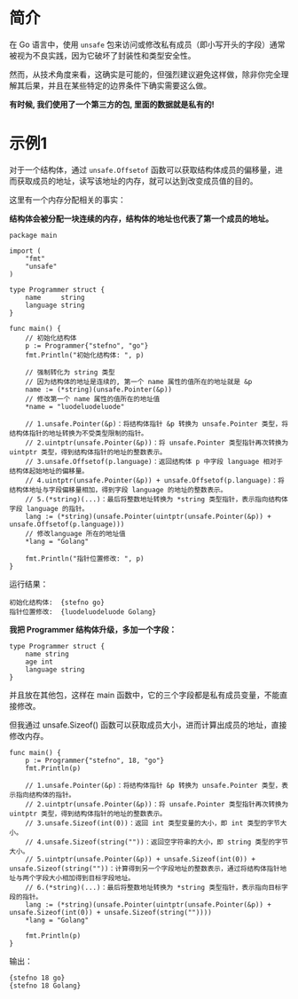 # 简介

在 Go 语言中，使用 `unsafe` 包来访问或修改私有成员（即小写开头的字段）通常被视为不良实践，因为它破坏了封装性和类型安全性。

然而，从技术角度来看，这确实是可能的，但强烈建议避免这样做，除非你完全理解其后果，并且在某些特定的边界条件下确实需要这么做。



**有时候, 我们使用了一个第三方的包, 里面的数据就是私有的!**



# 示例1

对于一个结构体，通过 `unsafe.Offsetof` 函数可以获取结构体成员的偏移量，进而获取成员的地址，读写该地址的内存，就可以达到改变成员值的目的。

这里有一个内存分配相关的事实：

**结构体会被分配一块连续的内存，结构体的地址也代表了第一个成员的地址。**

```golang
package main

import (
	"fmt"
	"unsafe"
)

type Programmer struct {
	name     string
	language string
}

func main() {
	// 初始化结构体
	p := Programmer{"stefno", "go"}
	fmt.Println("初始化结构体: ", p)

	// 强制转化为 string 类型
	// 因为结构体的地址是连续的, 第一个 name 属性的值所在的地址就是 &p
	name := (*string)(unsafe.Pointer(&p))
	// 修改第一个 name 属性的值所在的地址值
	*name = "luodeluodeluode"

	// 1.unsafe.Pointer(&p)：将结构体指针 &p 转换为 unsafe.Pointer 类型，将结构体指针的地址转换为不受类型限制的指针。
	// 2.uintptr(unsafe.Pointer(&p))：将 unsafe.Pointer 类型指针再次转换为 uintptr 类型，得到结构体指针的地址的整数表示。
	// 3.unsafe.Offsetof(p.language)：返回结构体 p 中字段 language 相对于结构体起始地址的偏移量。
	// 4.uintptr(unsafe.Pointer(&p)) + unsafe.Offsetof(p.language)：将结构体地址与字段偏移量相加，得到字段 language 的地址的整数表示。
	// 5.(*string)(...)：最后将整数地址转换为 *string 类型指针，表示指向结构体字段 language 的指针。
	lang := (*string)(unsafe.Pointer(uintptr(unsafe.Pointer(&p)) + unsafe.Offsetof(p.language)))
	// 修改language 所在的地址值
	*lang = "Golang"

	fmt.Println("指针位置修改: ", p)
}
```

运行结果：

```shell
初始化结构体:  {stefno go}
指针位置修改:  {luodeluodeluode Golang}
```



**我把 Programmer 结构体升级，多加一个字段：**

```golang
type Programmer struct {
	name string
	age int
	language string
}
```

并且放在其他包，这样在 main 函数中，它的三个字段都是私有成员变量，不能直接修改。

但我通过 unsafe.Sizeof() 函数可以获取成员大小，进而计算出成员的地址，直接修改内存。

```golang
func main() {
	p := Programmer{"stefno", 18, "go"}
	fmt.Println(p)

    // 1.unsafe.Pointer(&p)：将结构体指针 &p 转换为 unsafe.Pointer 类型，表示指向结构体的指针。
    // 2.uintptr(unsafe.Pointer(&p))：将 unsafe.Pointer 类型指针再次转换为 uintptr 类型，得到结构体指针的地址的整数表示。
    // 3.unsafe.Sizeof(int(0))：返回 int 类型变量的大小，即 int 类型的字节大小。
    // 4.unsafe.Sizeof(string(""))：返回空字符串的大小，即 string 类型的字节大小。
    // 5.uintptr(unsafe.Pointer(&p)) + unsafe.Sizeof(int(0)) + unsafe.Sizeof(string(""))：计算得到另一个字段地址的整数表示，通过将结构体指针地址与两个字段大小相加得到目标字段地址。
    // 6.(*string)(...)：最后将整数地址转换为 *string 类型指针，表示指向目标字段的指针。
	lang := (*string)(unsafe.Pointer(uintptr(unsafe.Pointer(&p)) + unsafe.Sizeof(int(0)) + unsafe.Sizeof(string(""))))
	*lang = "Golang"

	fmt.Println(p)
}
```

输出：

```shell
{stefno 18 go}
{stefno 18 Golang}
```

